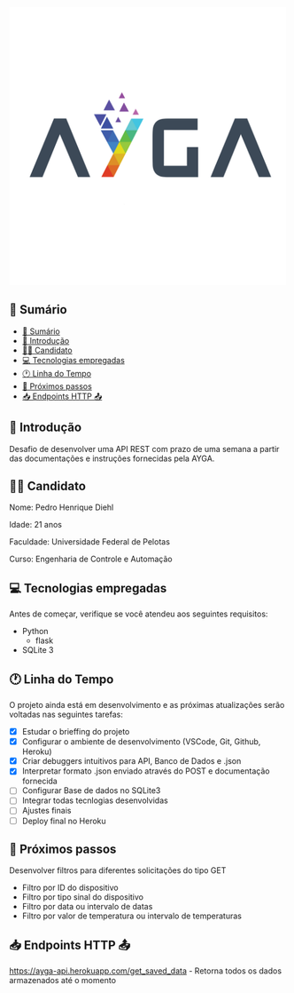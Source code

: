 <img src="Ayga Logo.png" alt="isolated" width="500"/>

## 📖 Sumário

- [📖 Sumário](#-sumário)
- [📍 Introdução](#-introdução)
- [👨‍💻 Candidato](#-candidato)
- [💻 Tecnologias empregadas](#-tecnologias-empregadas)
- [🕐 Linha do Tempo](#-linha-do-tempo)
- [📐 Próximos passos](#-próximos-passos)
- [📥 Endpoints HTTP 📤](#-endpoints-http-)

## 📍 Introdução
Desafio de desenvolver uma API REST com prazo de uma semana a partir das documentações e instruções fornecidas pela AYGA.

## 👨‍💻 Candidato

Nome: Pedro Henrique Diehl

Idade: 21 anos

Faculdade: Universidade Federal de Pelotas

Curso: Engenharia de Controle e Automação

## 💻 Tecnologias empregadas

Antes de começar, verifique se você atendeu aos seguintes requisitos:
<!---Estes são apenas requisitos de exemplo. Adicionar, duplicar ou remover conforme necessário--->
* Python
  * flask
* SQLite 3

## 🕐 Linha do Tempo

O projeto ainda está em desenvolvimento e as próximas atualizações serão voltadas nas seguintes tarefas:

- [x] Estudar o brieffing do projeto
- [x] Configurar o ambiente de desenvolvimento (VSCode, Git, Github, Heroku)
- [x] Criar debuggers intuitivos para API, Banco de Dados e .json
- [x] Interpretar formato .json enviado através do POST e documentação fornecida
- [ ] Configurar Base de dados no SQLite3
- [ ] Integrar todas tecnlogias desenvolvidas
- [ ] Ajustes finais
- [ ] Deploy final no Heroku

## 📐 Próximos passos
Desenvolver filtros para diferentes solicitações do tipo GET

- Filtro por ID do dispositivo
- Filtro por tipo sinal do dispositivo
- Filtro por data ou intervalo de datas
- Filtro por valor de temperatura ou intervalo de temperaturas

## 📥 Endpoints HTTP 📤

https://ayga-api.herokuapp.com/get_saved_data - Retorna todos os dados armazenados até o momento